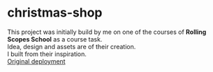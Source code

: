 # christmas-shop

This project was initially build by me on one of the courses of **Rolling Scopes School** as a course task. \
Idea, design and assets are of their creation. \
I built from their inspiration. \
[Original deployment](https://rolling-scopes-school.github.io/xwolfyx-JSFEEN2024Q4/christmas-shop/html/home.html)
